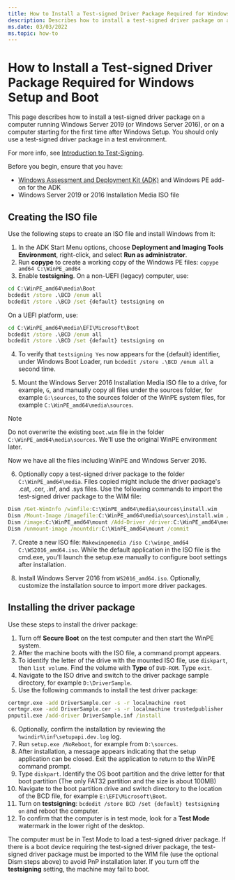 ```yaml
---
title: How to Install a Test-signed Driver Package Required for Windows Setup and Boot
description: Describes how to install a test-signed driver package on a computer running Windows Server or after Windows Setup
ms.date: 03/03/2022
ms.topic: how-to
---
```


# How to Install a Test-signed Driver Package Required for Windows Setup and Boot

This page describes how to install a test-signed driver package on a computer running Windows Server 2019 (or Windows Server 2016), or on a computer starting for the first time after Windows Setup. You should only use a test-signed driver package in a test environment.

For more info, see [Introduction to Test-Signing](introduction-to-test-signing.md).

Before you begin, ensure that you have:
* [Windows Assessment and Deployment Kit (ADK)](/windows-hardware/get-started/adk-install) and Windows PE add-on for the ADK
* Windows Server 2019 or 2016 Installation Media ISO file

## Creating the ISO file

Use the following steps to create an ISO file and install Windows from it:
1. In the ADK Start Menu options, choose **Deployment and Imaging Tools Environment**, right-click, and select **Run as administrator**.
2. Run **copype** to create a working copy of the Windows PE files: `copype amd64 C:\WinPE_amd64`
3. Enable **testsigning**. On a non-UEFI (legacy) computer, use:

```cmd
cd C:\WinPE_amd64\media\Boot
bcdedit /store .\BCD /enum all
bcdedit /store .\BCD /set {default} testsigning on
```

On a UEFI platform, use:

```cmd
cd C:\WinPE_amd64\media\EFI\Microsoft\Boot
bcdedit /store .\BCD /enum all
bcdedit /store .\BCD /set {default} testsigning on
```

4. To verify that `testsigning Yes` now appears for the {default} identifier, under Windows Boot Loader, run `bcdedit /store .\BCD /enum all` a second time.

5.	Mount the Windows Server 2016 Installation Media ISO file to a drive, for example, `G`, and manually copy all files under the sources folder, for example `G:\sources`, to the sources folder of the WinPE system files, for example `C:\WinPE_amd64\media\sources`.

> [!NOTE]
> Do not overwrite the existing `boot.wim` file in the folder `C:\WinPE_amd64\media\sources`. We'll use the original WinPE environment later.

Now we have all the files including WinPE and Windows Server 2016.

6. Optionally copy a test-signed driver package to the folder `C:\WinPE_amd64\media`. Files copied might include the driver package's .cat, .cer, .inf, and .sys files.
Use the following commands to import the test-signed driver package to the WIM file:

```cmd
Dism /Get-WimInfo /wimfile:C:\WinPE_amd64\media\sources\install.wim
Dism /Mount-Image /imagefile:C:\WinPE_amd64\media\sources\install.wim /index:4 /mountdir:C:\WinPE_amd64\mount
Dism /image:C:\WinPE_amd64\mount /Add-Driver /driver:C:\WinPE_amd64\media\DriverSample
Dism /unmount-image /mountdir:C:\WinPE_amd64\mount /commit
```

7.	Create a new ISO file: `Makewinpemedia /iso C:\winpe_amd64 C:\WS2016_amd64.iso`. While the default application in the ISO file is the cmd.exe, you'll launch the setup.exe manually to configure boot settings after installation.  

8. Install Windows Server 2016 from `WS2016_amd64.iso`. Optionally, customize the installation source to import more driver packages.

## Installing the driver package

Use these steps to install the driver package:

1. Turn off **Secure Boot** on the test computer and then start the WinPE system.
2. After the machine boots with the ISO file, a command prompt appears.
3. To identify the letter of the drive with the mounted ISO file, use `diskpart`, then `list volume`. Find the volume with **Type** of `DVD-ROM`. Type `exit`.
4. Navigate to the ISO drive and switch to the driver package sample directory, for example `D:\DriverSample`.
5. Use the following commands to install the test driver package:
```cmd
certmgr.exe -add DriverSample.cer -s -r localmachine root
certmgr.exe -add DriverSample.cer -s -r localmachine trustedpublisher
pnputil.exe /add-driver DriverSample.inf /install
```
6. Optionally, confirm the installation by reviewing the `%windir%\inf\setupapi.dev.log` log.
7. Run `setup.exe /NoReboot`, for example from `D:\sources`.
8. After installation, a message appears indicating that the setup application can be closed. Exit the application to return to the WinPE command prompt.
9. Type `diskpart`. Identify the OS boot partition and the drive letter for that boot partition (The only FAT32 partition and the size is about 100MB)
10. Navigate to the boot partition drive and switch directory to the location of the BCD file, for example `E:\EFI\Microsoft\Boot`.
11. Turn on **testsigning**: `bcdedit /store BCD /set {default} testsigning on` and reboot the computer.
12. To confirm that the computer is in test mode, look for a **Test Mode** watermark in the lower right of the desktop.

The computer must be in Test Mode to load a test-signed driver package. If there is a boot device requiring the test-signed driver package, the test-signed driver package must be imported to the WIM file (use the optional Dism steps above) to avoid PnP installation later. If you turn off the **testsigning** setting, the machine may fail to boot.

